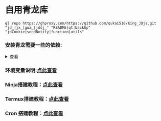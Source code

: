 # 自用青龙库
``` 
ql repo https://ghproxy.com/https://github.com/qukai518/King_JDjs.git "jd_|jx_|gua_|jddj_" "README|qt|backUp" "jdCookie|sendNotify|function|utils"
```
### 安装青龙需要一些的依赖:
<details>
<summary>查看</summary>

* docker exec -it qinglong bash #qinglong   为容器名根据自己容器修改

* Linux下面装:
    ```
    require&json5&global-agent&jsdom -g&jsdom&axios&ts-md5&fs&typescript&ws@7.4.3&js-base64&jieba&@types/node&prettytable&form-data&tough-cookie&date-fns&tslib&dotenv&png-js&crypto-js
    ```
* Python3下面装:
    ```
    typescript&aiohttp&jieba&canvas&ping3&requests
    ```
* Linux下面装:
    ```
    bizMsg&bizCode&lxml
   ```
 
 
</details>

### 环境变量说明:[点此查看](https://github.com/qukai518/King_JDjs/blob/main/README/githubAction.md)  
### Ninja搭建教程：[点此查看](https://github.com/qukai518/King_JDjs/blob/main/README/Ninja.md)  
### Termux搭建教程：[点此查看](https://github.com/qukai518/King_JDjs/blob/main/README/Termux.md)  
### Cron  搭建教程：[点此查看](https://github.com/qukai518/King_JDjs/blob/main/README/Cron.md)  

